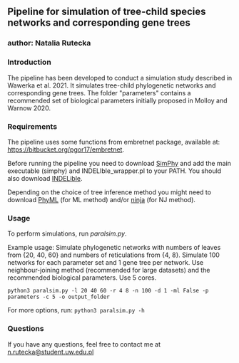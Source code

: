 ## Pipeline for simulation of tree-child species networks and corresponding gene trees
### author: Natalia Rutecka
### Introduction
The pipeline has been developed to conduct a simulation study
described in Wawerka et al. 2021. It simulates tree-child
phylogenetic networks and corresponding gene trees.
The folder "parameters" contains a recommended set of 
biological parameters initially proposed in 
Molloy and Warnow 2020.
### Requirements 
The pipeline uses some functions from embretnet package, 
available at: https://bitbucket.org/pgor17/embretnet.

Before running the pipeline you need to download 
[SimPhy](https://github.com/adamallo/SimPhy) and add the main executable (simphy) and
INDELIble_wrapper.pl to your PATH. You should also download 
[INDELible](http://abacus.gene.ucl.ac.uk/software/indelible/download.php).

Depending on the choice of tree inference method you might need to download
[PhyML](http://www.atgc-montpellier.fr/phyml/download.php) (for ML method) and/or [ninja](https://wheelerlab.org/software/ninja/) (for NJ method).

### Usage
To perform simulations, run *paralsim.py*. 

Example usage: Simulate phylogenetic networks with numbers of leaves from {20, 40, 60} and numbers of reticulations from {4, 8}.
Simulate 100 networks for each parameter set and 1 gene tree per network. Use neighbour-joining method (recommended for large datasets) and the recommended biological parameters. Use 5 cores.

`python3 paralsim.py -l 20 40 60 -r 4 8 -n 100 -d 1 -ml False -p parameters -c 5 -o output_folder`

For more options, run:
`python3 paralsim.py -h`

### Questions
If you have any questions, feel free to contact me at n.rutecka@student.uw.edu.pl
